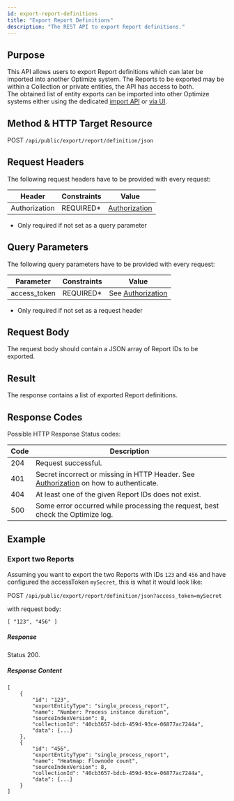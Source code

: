 ```yaml
---
id: export-report-definitions
title: "Export Report Definitions"
description: "The REST API to export Report definitions."
---
```


## Purpose

This API allows users to export Report definitions which can later be imported into another Optimize system. The Reports to be exported may be within a Collection or private entities, the API has access to both.  
The obtained list of entity exports can be imported into other Optimize systems either using the dedicated [import API](../../import-entities) or [via UI](../../../../../components/optimize/userguide/additional-features/export-import#importing-entities).

## Method & HTTP Target Resource

POST `/api/public/export/report/definition/json`

## Request Headers

The following request headers have to be provided with every request:

|Header|Constraints|Value|
|--- |--- |--- |
|Authorization|REQUIRED*|[Authorization](../../authorization)|

* Only required if not set as a query parameter

## Query Parameters

The following query parameters have to be provided with every request:

|Parameter|Constraints|Value|
|--- |--- |--- |
|access_token|REQUIRED*|See [Authorization](../../authorization)|

* Only required if not set as a request header

## Request Body

The request body should contain a JSON array of Report IDs to be exported.

## Result

The response contains a list of exported Report definitions.

## Response Codes

Possible HTTP Response Status codes:

|Code|Description|
|--- |--- |
|204|Request successful.|
|401|Secret incorrect or missing in HTTP Header. See [Authorization](../../authorization) on how to authenticate.|
|404|At least one of the given Report IDs does not exist.|
|500|Some error occurred while processing the request, best check the Optimize log.|

## Example

### Export two Reports

Assuming you want to export the two Reports with IDs `123` and `456` and have configured the accessToken `mySecret`, this is what it would look like:

POST `/api/public/export/report/definition/json?access_token=mySecret`

with request body:

```
[ "123", "456" ]
```

##### Response

Status 200.

##### Response Content

```
[
    {
        "id": "123",
        "exportEntityType": "single_process_report",
        "name": "Number: Process instance duration",
        "sourceIndexVersion": 8,
        "collectionId": "40cb3657-bdcb-459d-93ce-06877ac7244a",
        "data": {...}
    },
    {
        "id": "456",
        "exportEntityType": "single_process_report",
        "name": "Heatmap: Flownode count",
        "sourceIndexVersion": 8,
        "collectionId": "40cb3657-bdcb-459d-93ce-06877ac7244a",
        "data": {...}
    }
]
```